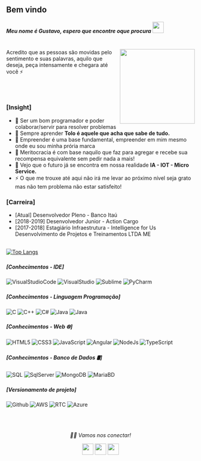 ### <h2>Bem vindo
  <h5>Meu nome é Gustavo, espero que encontre oque procura <img src="https://media.giphy.com/media/WUlplcMpOCEmTGBtBW/giphy.gif" width="30"> 
</em></p></h5>
  
  </br>
  


<img align="right" src="https://media.giphy.com/media/jRf5fsn8G6YaogAWxn/giphy.gif" width="200" height="200"/>
Acredito que as pessoas são movidas pelo sentimento e suas palavras, aquilo que deseja, peça intensamente e chegara até você ⚡

</br></br>

### [Insight] </br>
- 🔭 Ser um bom programador e poder colaborar/servir para resolver problemas
- 🌱 Sempre aprender **Tolo é aquele que acha que sabe de tudo.**
- 👯 Empreender é uma base fundamental, empreender em mim mesmo onde eu sou minha prória marca
- 🤔 Meritocracia é com base naquilo que faz para agregar e recebe sua recompensa equivalente sem pedir nada a mais!
- 💬 Vejo que o futuro já se encontra em nossa realidade **IA - IOT - Micro Service.**
- ⚡ O que me trouxe até aqui não irá me levar ao próximo nível seja grato mas não tem problema não estar satisfeito!


### [Carreira] </br>
- [Atual] Desenvolvedor Pleno - Banco Itaú
- [2018-2019] Desenvolvedor Junior - Action Cargo
- [2017-2018] Estagiário Infraestrutura - Intelligence for Us Desenvolvimento de Projetos e Treinamentos LTDA ME </br></br>


[![Top Langs](https://github-readme-stats.vercel.app/api/top-langs/?username=caous&layout=compact&text_color=daf7dc&bg_color=151515)](https://github.com/caous/github-readme-stats)


### <h5> [Conhecimentos - IDE]</h5>
![VisualStudioCode](https://img.shields.io/badge/Visual_Studio_Code-000000?style=for-the-badge&logo=visual%20studio%20code&logoColor=blue)
![VisualStudio](https://img.shields.io/badge/Visual_Studio_2019-000000?style=for-the-badge&logo=visual%20studio&logoColor=purple)
![Sublime](https://img.shields.io/badge/sublime_text-000000.svg?&style=for-the-badge&logo=sublime-text&logoColor=important)
![PyCharm](https://img.shields.io/badge/PyCharm-000000.svg?&style=for-the-badge&logo=PyCharm&logoColor=important)


### <h5> [Conhecimentos - Linguagem Programação]</h5>
![C](https://img.shields.io/badge/-C-000000?style=for-the-badge&logo=C)
![C++](https://img.shields.io/badge/-C++-000000?style=for-the-badge&logo=C%2B%2B&logoColor=00599C)
![C#](https://img.shields.io/badge/C%23-000000?style=for-the-badge&logo=c-sharp&logoColor=purple)
![Java](https://img.shields.io/badge/-Java-000000?style=for-the-badge&logo=Java&logoColor=007396)
![Java](https://img.shields.io/badge/Python-000000?style=for-the-badge&logo=python&logoColor=14354C)




### <h5> [Conhecimentos - Web 🌐]</h5>
![HTML5](https://img.shields.io/badge/-HTML5-000000?style=for-the-badge&logo=HTML5)
![CSS3](https://img.shields.io/badge/-CSS3-000000?style=for-the-badge&logo=CSS3)
![JavaScript](https://img.shields.io/badge/-JavaScript-000000?style=for-the-badge&logo=javascript)
![Angular](https://img.shields.io/badge/-Angular-000000?style=for-the-badge&logo=angular&logoColor=red)
![NodeJs](https://img.shields.io/badge/Node.js-000000?style=for-the-badge&logo=Node.js&logoColor=green)
![TypeScript](https://img.shields.io/badge/-TypeScript-000?style=for-the-badge&logo=TypeScript)


### <h5> [Conhecimentos - Banco de Dados 🛢]</h5>
![SQL](https://img.shields.io/badge/-SQL-000000?style=for-the-badge&logo=MySQL)
![SqlServer](https://img.shields.io/badge/Microsoft%20SQL%20Sever-000000?style=for-the-badge&logo=microsoft%20sql%20server&logoColor=white)
![MongoDB](https://img.shields.io/badge/-MongoDB-000000?style=for-the-badge&logo=MongoDB)
![MariaBD](https://img.shields.io/badge/MariaDB-000000?style=for-the-badge&logo=mariadb&logoColor=white)


### <h5> [Versionamento de projeto] </h5>
![Github](http://img.shields.io/badge/-Github-000000?style=for-the-badge&logo=Github&logoColor=green)
![AWS](http://img.shields.io/badge/-AWS-000000?style=for-the-badge&logo=Amazon-aws&logoColor=cyan)
![RTC](http://img.shields.io/badge/-IBM-000000?style=for-the-badge&logo=IBM&logoColor=cyan)
![Azure](https://img.shields.io/badge/microsoft%20azure-000000?style=for-the-badge&logo=microsoft-azure&logoColor=blue)
</br></br></br></br>


<p align="center">
  <i>🤝🏻 Vamos nos conectar!</i>

  <p align="center">
    <a href="https://www.linkedin.com/in/gusta-nascimento/" alt="Linkedin"><img src="https://github.com/nitish-awasthi/nitish-awasthi/blob/master/174857.png" height="30" width="30"></a>
    <a href="https://www.instagram.com/gusta.nascimento/" alt="Instagram"><img src="https://github.com/nitish-awasthi/nitish-awasthi/blob/master/instagram-logo-png-transparent-background-hd-3.png" height="30" width="30"></a>
    <a href="mailto:caous.g@gmail.com" alt="E-mail"><img src="https://github.com/nitish-awasthi/nitish-awasthi/blob/master/gmail-512.webp" height="30" width="30"></a>   
  </p>


